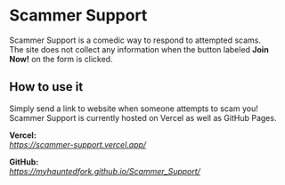 # **Scammer Support**

Scammer Support is a comedic way to respond to attempted scams.\
The site does not collect any information when the button labeled **Join Now!** on the form is clicked.

## **How to use it**

Simply send a link to website when someone attempts to scam you!\
Scammer Support is currently hosted on Vercel as well as GitHub Pages.

**Vercel:**\
*https://scammer-support.vercel.app/*

**GitHub:**\
*https://myhauntedfork.github.io/Scammer_Support/*
